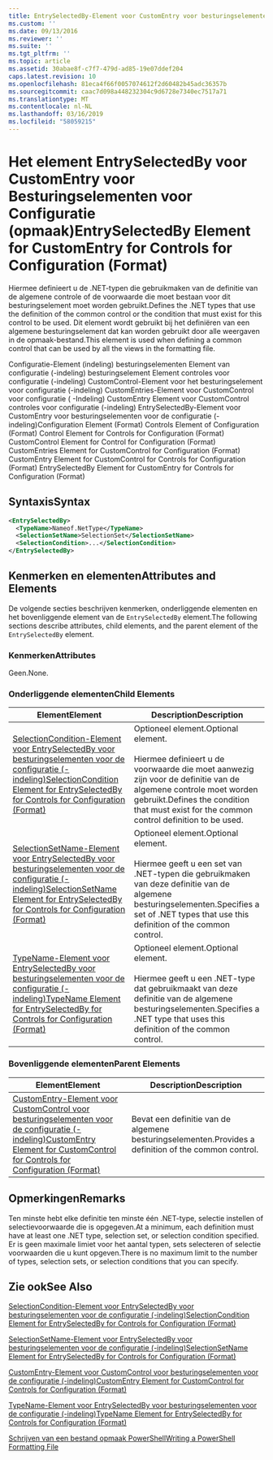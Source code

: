 ```yaml
---
title: EntrySelectedBy-Element voor CustomEntry voor besturingselementen voor de configuratie (-indeling) | Microsoft Docs
ms.custom: ''
ms.date: 09/13/2016
ms.reviewer: ''
ms.suite: ''
ms.tgt_pltfrm: ''
ms.topic: article
ms.assetid: 30abae8f-c7f7-479d-ad85-19e07ddef204
caps.latest.revision: 10
ms.openlocfilehash: 81eca4f66f0057074612f2d60482b45adc36357b
ms.sourcegitcommit: caac7d098a448232304c9d6728e7340ec7517a71
ms.translationtype: MT
ms.contentlocale: nl-NL
ms.lasthandoff: 03/16/2019
ms.locfileid: "58059215"
---
```

# <a name="entryselectedby-element-for-customentry-for-controls-for-configuration-format"></a><span data-ttu-id="807a4-102">Het element EntrySelectedBy voor CustomEntry voor Besturingselementen voor Configuratie (opmaak)</span><span class="sxs-lookup"><span data-stu-id="807a4-102">EntrySelectedBy Element for CustomEntry for Controls for Configuration (Format)</span></span>

<span data-ttu-id="807a4-103">Hiermee definieert u de .NET-typen die gebruikmaken van de definitie van de algemene controle of de voorwaarde die moet bestaan voor dit besturingselement moet worden gebruikt.</span><span class="sxs-lookup"><span data-stu-id="807a4-103">Defines the .NET types that use the definition of the common control or the condition that must exist for this control to be used.</span></span> <span data-ttu-id="807a4-104">Dit element wordt gebruikt bij het definiëren van een algemene besturingselement dat kan worden gebruikt door alle weergaven in de opmaak-bestand.</span><span class="sxs-lookup"><span data-stu-id="807a4-104">This element is used when defining a common control that can be used by all the views in the formatting file.</span></span>

<span data-ttu-id="807a4-105">Configuratie-Element (indeling) besturingselementen Element van configuratie (-indeling) besturingselement Element controles voor configuratie (-indeling) CustomControl-Element voor het besturingselement voor configuratie (-indeling) CustomEntries-Element voor CustomControl voor configuratie ( -Indeling) CustomEntry Element voor CustomControl controles voor configuratie (-indeling) EntrySelectedBy-Element voor CustomEntry voor besturingselementen voor de configuratie (-indeling)</span><span class="sxs-lookup"><span data-stu-id="807a4-105">Configuration Element (Format) Controls Element of Configuration (Format) Control Element for Controls for Configuration (Format) CustomControl Element for Control for Configuration (Format) CustomEntries Element for CustomControl for Configuration (Format) CustomEntry Element for CustomControl for Controls for Configuration (Format) EntrySelectedBy Element for CustomEntry for Controls for Configuration (Format)</span></span>

## <a name="syntax"></a><span data-ttu-id="807a4-106">Syntaxis</span><span class="sxs-lookup"><span data-stu-id="807a4-106">Syntax</span></span>

```xml
<EntrySelectedBy>
  <TypeName>Nameof.NetType</TypeName>
  <SelectionSetName>SelectionSet</SelectionSetName>
  <SelectionCondition>...</SelectionCondition>
</EntrySelectedBy>
```

## <a name="attributes-and-elements"></a><span data-ttu-id="807a4-107">Kenmerken en elementen</span><span class="sxs-lookup"><span data-stu-id="807a4-107">Attributes and Elements</span></span>

<span data-ttu-id="807a4-108">De volgende secties beschrijven kenmerken, onderliggende elementen en het bovenliggende element van de `EntrySelectedBy` element.</span><span class="sxs-lookup"><span data-stu-id="807a4-108">The following sections describe attributes, child elements, and the parent element of the `EntrySelectedBy` element.</span></span>

### <a name="attributes"></a><span data-ttu-id="807a4-109">Kenmerken</span><span class="sxs-lookup"><span data-stu-id="807a4-109">Attributes</span></span>

<span data-ttu-id="807a4-110">Geen.</span><span class="sxs-lookup"><span data-stu-id="807a4-110">None.</span></span>

### <a name="child-elements"></a><span data-ttu-id="807a4-111">Onderliggende elementen</span><span class="sxs-lookup"><span data-stu-id="807a4-111">Child Elements</span></span>

|<span data-ttu-id="807a4-112">Element</span><span class="sxs-lookup"><span data-stu-id="807a4-112">Element</span></span>|<span data-ttu-id="807a4-113">Description</span><span class="sxs-lookup"><span data-stu-id="807a4-113">Description</span></span>|
|-------------|-----------------|
|[<span data-ttu-id="807a4-114">SelectionCondition-Element voor EntrySelectedBy voor besturingselementen voor de configuratie (-indeling)</span><span class="sxs-lookup"><span data-stu-id="807a4-114">SelectionCondition Element for EntrySelectedBy for Controls for Configuration (Format)</span></span>](./selectioncondition-element-for-entryselectedby-for-controls-for-configuration-format.md)|<span data-ttu-id="807a4-115">Optioneel element.</span><span class="sxs-lookup"><span data-stu-id="807a4-115">Optional element.</span></span><br /><br /> <span data-ttu-id="807a4-116">Hiermee definieert u de voorwaarde die moet aanwezig zijn voor de definitie van de algemene controle moet worden gebruikt.</span><span class="sxs-lookup"><span data-stu-id="807a4-116">Defines the condition that must exist for the common control definition to be used.</span></span>|
|[<span data-ttu-id="807a4-117">SelectionSetName-Element voor EntrySelectedBy voor besturingselementen voor de configuratie (-indeling)</span><span class="sxs-lookup"><span data-stu-id="807a4-117">SelectionSetName Element for EntrySelectedBy for Controls for Configuration (Format)</span></span>](./selectionsetname-element-for-selectioncondition-for-controls-for-configuration-format.md)|<span data-ttu-id="807a4-118">Optioneel element.</span><span class="sxs-lookup"><span data-stu-id="807a4-118">Optional element.</span></span><br /><br /> <span data-ttu-id="807a4-119">Hiermee geeft u een set van .NET-typen die gebruikmaken van deze definitie van de algemene besturingselementen.</span><span class="sxs-lookup"><span data-stu-id="807a4-119">Specifies a set of .NET types that use this definition of the common control.</span></span>|
|[<span data-ttu-id="807a4-120">TypeName-Element voor EntrySelectedBy voor besturingselementen voor de configuratie (-indeling)</span><span class="sxs-lookup"><span data-stu-id="807a4-120">TypeName Element for EntrySelectedBy for Controls for Configuration (Format)</span></span>](./typename-element-for-entryselectedby-for-controls-for-configuration-format.md)|<span data-ttu-id="807a4-121">Optioneel element.</span><span class="sxs-lookup"><span data-stu-id="807a4-121">Optional element.</span></span><br /><br /> <span data-ttu-id="807a4-122">Hiermee geeft u een .NET-type dat gebruikmaakt van deze definitie van de algemene besturingselementen.</span><span class="sxs-lookup"><span data-stu-id="807a4-122">Specifies a .NET type that uses this definition of the common control.</span></span>|

### <a name="parent-elements"></a><span data-ttu-id="807a4-123">Bovenliggende elementen</span><span class="sxs-lookup"><span data-stu-id="807a4-123">Parent Elements</span></span>

|<span data-ttu-id="807a4-124">Element</span><span class="sxs-lookup"><span data-stu-id="807a4-124">Element</span></span>|<span data-ttu-id="807a4-125">Description</span><span class="sxs-lookup"><span data-stu-id="807a4-125">Description</span></span>|
|-------------|-----------------|
|[<span data-ttu-id="807a4-126">CustomEntry-Element voor CustomControl voor besturingselementen voor de configuratie (-indeling)</span><span class="sxs-lookup"><span data-stu-id="807a4-126">CustomEntry Element for CustomControl for Controls for Configuration (Format)</span></span>](./customentry-element-for-customcontrol-for-controls-for-configuration-format.md)|<span data-ttu-id="807a4-127">Bevat een definitie van de algemene besturingselementen.</span><span class="sxs-lookup"><span data-stu-id="807a4-127">Provides a definition of the common control.</span></span>|

## <a name="remarks"></a><span data-ttu-id="807a4-128">Opmerkingen</span><span class="sxs-lookup"><span data-stu-id="807a4-128">Remarks</span></span>

<span data-ttu-id="807a4-129">Ten minste hebt elke definitie ten minste één .NET-type, selectie instellen of selectievoorwaarde die is opgegeven.</span><span class="sxs-lookup"><span data-stu-id="807a4-129">At a minimum, each definition must have at least one .NET type, selection set, or selection condition specified.</span></span> <span data-ttu-id="807a4-130">Er is geen maximale limiet voor het aantal typen, sets selecteren of selectie voorwaarden die u kunt opgeven.</span><span class="sxs-lookup"><span data-stu-id="807a4-130">There is no maximum limit to the number of types, selection sets, or selection conditions that you can specify.</span></span>

## <a name="see-also"></a><span data-ttu-id="807a4-131">Zie ook</span><span class="sxs-lookup"><span data-stu-id="807a4-131">See Also</span></span>

[<span data-ttu-id="807a4-132">SelectionCondition-Element voor EntrySelectedBy voor besturingselementen voor de configuratie (-indeling)</span><span class="sxs-lookup"><span data-stu-id="807a4-132">SelectionCondition Element for EntrySelectedBy for Controls for Configuration (Format)</span></span>](./selectioncondition-element-for-entryselectedby-for-controls-for-configuration-format.md)

[<span data-ttu-id="807a4-133">SelectionSetName-Element voor EntrySelectedBy voor besturingselementen voor de configuratie (-indeling)</span><span class="sxs-lookup"><span data-stu-id="807a4-133">SelectionSetName Element for EntrySelectedBy for Controls for Configuration (Format)</span></span>](./selectionsetname-element-for-selectioncondition-for-controls-for-configuration-format.md)

[<span data-ttu-id="807a4-134">CustomEntry-Element voor CustomControl voor besturingselementen voor de configuratie (-indeling)</span><span class="sxs-lookup"><span data-stu-id="807a4-134">CustomEntry Element for CustomControl for Controls for Configuration (Format)</span></span>](./customentry-element-for-customcontrol-for-controls-for-configuration-format.md)

[<span data-ttu-id="807a4-135">TypeName-Element voor EntrySelectedBy voor besturingselementen voor de configuratie (-indeling)</span><span class="sxs-lookup"><span data-stu-id="807a4-135">TypeName Element for EntrySelectedBy for Controls for Configuration (Format)</span></span>](./typename-element-for-selectioncondition-for-controls-for-configuration-format.md)

[<span data-ttu-id="807a4-136">Schrijven van een bestand opmaak PowerShell</span><span class="sxs-lookup"><span data-stu-id="807a4-136">Writing a PowerShell Formatting File</span></span>](./writing-a-powershell-formatting-file.md)
